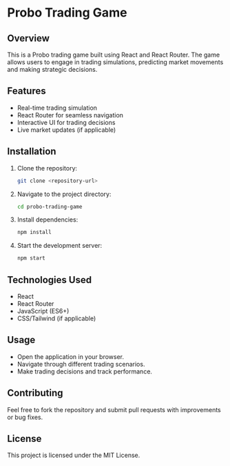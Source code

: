 # Probo Trading Game

## Overview
This is a Probo trading game built using React and React Router. The game allows users to engage in trading simulations, predicting market movements and making strategic decisions.

## Features
- Real-time trading simulation
- React Router for seamless navigation
- Interactive UI for trading decisions
- Live market updates (if applicable)

## Installation
1. Clone the repository:
   ```sh
   git clone <repository-url>
   ```
2. Navigate to the project directory:
   ```sh
   cd probo-trading-game
   ```
3. Install dependencies:
   ```sh
   npm install
   ```
4. Start the development server:
   ```sh
   npm start
   ```

## Technologies Used
- React
- React Router
- JavaScript (ES6+)
- CSS/Tailwind (if applicable)

## Usage
- Open the application in your browser.
- Navigate through different trading scenarios.
- Make trading decisions and track performance.

## Contributing
Feel free to fork the repository and submit pull requests with improvements or bug fixes.

## License
This project is licensed under the MIT License.

